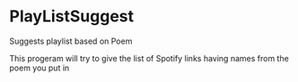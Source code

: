 # PlayListSuggest
Suggests playlist based on Poem

This progeram will try to give the list of Spotify links having names from the poem you put in
